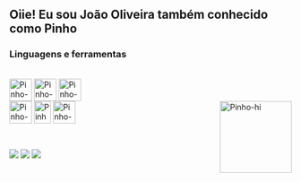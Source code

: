 <h2>Oiie! Eu sou João Oliveira também conhecido como Pinho</h2>
<div><h3>Linguagens e ferramentas</h3><br> 
  <img align="center" alt="Pinho-Js" width="40" height="40" src="https://media.discordapp.net/attachments/826844594464489494/856230935606722560/javascript-original.png" style="max-width:100%;">
  <img align="center" alt="Pinho-HTML" width="40" height="40" src="https://media.discordapp.net/attachments/826844594464489494/856231028980580432/html5-original-wordmark.png" style="max-width:100%;">
  <img align="center" alt="Pinho-CSS" width="40" height="40" src="https://media.discordapp.net/attachments/826844594464489494/856231006775803934/css3-original-wordmark.png" style="max-width:100%;">
  <br>
  <img align="center" alt="Pinho-NodeJs" width="40" height="40" src="https://media.discordapp.net/attachments/826844594464489494/856218642379046962/nodejs-original-wordmark.png" style="max-width:100%;">
  <img align="center" alt="Pinho-Firebase" width="30" height="40" src="https://media.discordapp.net/attachments/826844594464489494/856230984898314300/68747470733a2f2f6170706d6173746572732e696f2f7374617469632f66697265626173652d6c6f676f2d63323462366239.png?width=364&height=500" style="max-width:100%;">
  <img align="center" alt="Pinho-EJS" width="40" height="40" src="https://media.discordapp.net/attachments/826844594464489494/856218212571414568/68747470733a2f2f616c7465726e6174697665746f6170702e636f6d2f77702d636f6e74656e742f75706c6f6164732f3230.png" style="max-width:100%;">
  <img align="right" alt="Pinho-hi" src="https://images-ext-2.discordapp.net/external/6_7H35knTabwKW3dVqjkSkux56f7YXL4xEddmVqFrUA/https/media.discordapp.net/attachments/826844594464489494/856202666336845824/Opa.gif" height="128" width="128">
</div>
<h2></h2>
<div><br>
  <a href="https://www.youtube.com/channel/UC0uZOlLoQzJ1EokPOyf9M1w" rel="nofollow"><img src="https://media.discordapp.net/attachments/826844594464489494/856227008593002537/semijoias_3.png"style="max-width:100%;"></a>
  <a href="https://discord.gg/8K6Zry9Crx" rel="nofollow"><img src="https://media.discordapp.net/attachments/826844594464489494/856227435657822218/semijoias_4.png" style="max-width:100%;"></a>
  <a href="https://twitter.com/jvopinho" rel="nofollow"><img src="https://media.discordapp.net/attachments/826844594464489494/856227689816260648/semijoias_5.png" style="max-width:100%;"></a>
</div>
